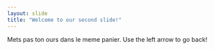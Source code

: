 ```yaml
---
layout: slide
title: "Welcome to our second slide!"
---
```

Mets pas ton ours dans le meme panier.
Use the left arrow to go back!
